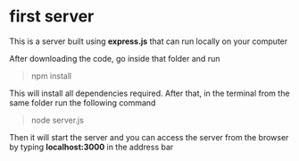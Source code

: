 # first server

This is a server built using **express.js** that can run locally on your computer

After downloading the code, go inside that folder and run 
> npm install

This will install all dependencies required.
After that, in the terminal from the same folder run the following command
> node server.js

Then it will start the server and you can access the server from the browser by typing **localhost:3000** in the address bar
